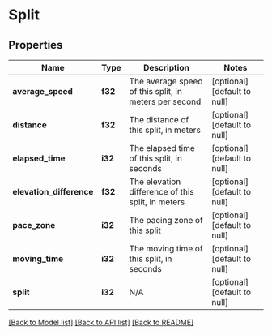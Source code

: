 # Split

## Properties
Name | Type | Description | Notes
------------ | ------------- | ------------- | -------------
**average_speed** | **f32** | The average speed of this split, in meters per second | [optional] [default to null]
**distance** | **f32** | The distance of this split, in meters | [optional] [default to null]
**elapsed_time** | **i32** | The elapsed time of this split, in seconds | [optional] [default to null]
**elevation_difference** | **f32** | The elevation difference of this split, in meters | [optional] [default to null]
**pace_zone** | **i32** | The pacing zone of this split | [optional] [default to null]
**moving_time** | **i32** | The moving time of this split, in seconds | [optional] [default to null]
**split** | **i32** | N/A | [optional] [default to null]

[[Back to Model list]](../README.md#documentation-for-models) [[Back to API list]](../README.md#documentation-for-api-endpoints) [[Back to README]](../README.md)


